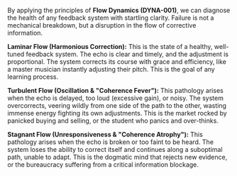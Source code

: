 By applying the principles of **Flow Dynamics (DYNA-001)**, we can diagnose the health of any feedback system with startling clarity. Failure is not a mechanical breakdown, but a disruption in the flow of corrective information.

**Laminar Flow (Harmonious Correction):**
This is the state of a healthy, well-tuned feedback system. The echo is clear and timely, and the adjustment is proportional. The system corrects its course with grace and efficiency, like a master musician instantly adjusting their pitch. This is the goal of any learning process.

**Turbulent Flow (Oscillation & "Coherence Fever"):**
This pathology arises when the echo is delayed, too loud (excessive gain), or noisy. The system overcorrects, veering wildly from one side of the path to the other, wasting immense energy fighting its own adjustments. This is the market rocked by panicked buying and selling, or the student who panics and over-thinks.

**Stagnant Flow (Unresponsiveness & "Coherence Atrophy"):**
This pathology arises when the echo is broken or too faint to be heard. The system loses the ability to correct itself and continues along a suboptimal path, unable to adapt. This is the dogmatic mind that rejects new evidence, or the bureaucracy suffering from a critical information blockage.
